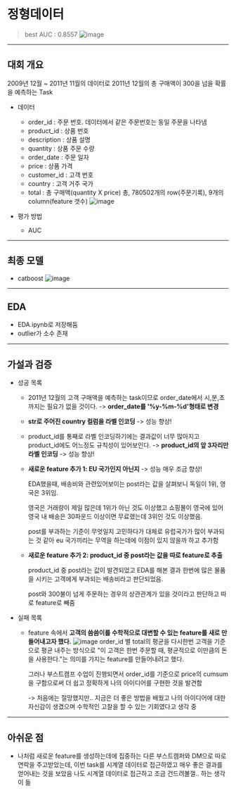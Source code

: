 # 정형데이터
> best AUC : 0.8557
![image](https://user-images.githubusercontent.com/54899906/120735668-fa602980-c525-11eb-82f9-e14bfb5eba56.png)
---
## 대회 개요
2009년 12월 ~ 2011년 11월의 데이터로 2011년 12월의 총 구매액이 300을 넘을 확률을 예측하는 Task
- 데이터
  - order_id : 주문 번호. 데이터에서 같은 주문번호는 동일 주문을 나타냄
  - product_id : 상품 번호
  - description : 상품 설명
  - quantity : 상품 주문 수량
  - order_date : 주문 일자
  - price : 상품 가격
  - customer_id : 고객 번호
  - country : 고객 거주 국가
  - total : 총 구매액(quantity X price)
  총, 780502개의 row(주문기록), 9개의 column(feature 갯수)
![image](https://user-images.githubusercontent.com/54899906/120739239-2b435d00-c52c-11eb-856a-fd2df35591e3.png)

- 평가 방법
  - AUC
---
## 최종 모델
- catboost
![image](https://user-images.githubusercontent.com/54899906/120744129-51b9c600-c535-11eb-8481-3afce22ce072.png)

---
## EDA
- EDA.ipynb로 저장해둠
- outlier가 소수 존재
---
## 가설과 검증
- 성공 목록
  - 2011년 12월의 고객 구매액을 예측하는 task이므로 order_date에서 시,분,초까지는 필요가 없을 것이다. -> **order_date를 '%y-%m-%d'형태로 변경**
  - **str로 주어진 country 컬럼을 라벨 인코딩** -> 성능 향상!
  - product_id를 통째로 라벨 인코딩하기에는 결과값이 너무 많아지고 product_id에도 어느정도 규칙성이 있어보인다. -> **product_id의 앞 3자리만 라벨 인코딩** -> 성능 향상!
  - **새로운 feature 추가 1: EU 국가인지 아닌지** -> 성능 매우 조금 향상!
    
    EDA했을때, 배송비와 관련있어보이는 post라는 값을 살펴보니 독일이 1위, 영국은 3위임.
    
    영국은 거래량이 제일 많은데 1위가 아닌 것도 이상했고 쇼핑몰이 영국에 있어 영국 내 배송은 30파운드 이상이면 무료랬는데 3위인 것도 이상했음.
    
    post를 부과하는 기준이 무엇일지 고민하다가 대체로 유럽국가가 많이 부과되는 것 같아 eu 국가끼리는 무역을 하는데에 이점이 있지 않을까 하고 추가함
  - **새로운 feature 추가 2: product_id 중 post라는 값을 따로 feature로 추출**

    product_id 중 post라는 값이 발견되었고 EDA를 해본 결과 한번에 많은 물품을 시키는 고객에게 부과되는 배송비라고 판단되었음.
    
    post와 300불이 넘게 주문하는 경우의 상관관계가 있을 것이라고 판단하고 따로 feature로 빼줌
- 실패 목록
  - feature 속에서 **고객의 씀씀이를 수학적으로 대변할 수 있는 feature를 새로 만들어내고자 했다.**
    ![image](https://user-images.githubusercontent.com/54899906/120737117-75c2da80-c528-11eb-8fa6-bdb0ef51a310.png)
    order_id 별 total의 평균을 다시한번 고객을 기준으로 평균 내주는 방식으로 "이 고객은 한번 주문할 때, 평균적으로 이만큼의 돈을 사용한다."는 의미를 가지는 feature를 만들어내려고 했다.
    
    그러나 부스트캠프 수업이 진행되면서 order_id를 기준으로 price의 cumsum을 구함으로써 더 쉽고 정확하게 나의 아이디어를 구현한 것을 발견함
    
    -> 처음에는 절망했지만.. 지금은 더 좋은 방법을 배웠고 나의 아이디어에 대한 자신감이 생겼으며 수학적인 고찰을 할 수 있는 기회였다고 생각 중

---
## 아쉬운 점
- 나처럼 새로운 feature를 생성하는데에 집중하는 다른 부스트캠퍼와 DM으로 따로 연락을 주고받았는데, 이번 task를 시계열 데이터로 접근하였고 매우 좋은 결과를 얻어내는 것을 보았음
  나도 시계열 데이터로 접근하고 조금 건드려볼껄.. 하는 생각이 듦
